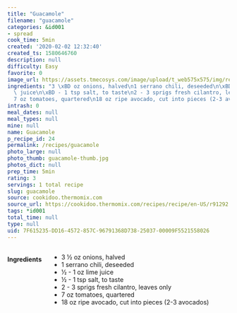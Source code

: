 ```yaml
---
title: "Guacamole"
filename: "guacamole"
categories: &id001
- spread
cook_time: 5min
created: '2020-02-02 12:32:40'
created_ts: 1580646760
description: null
difficulty: Easy
favorite: 0
image_url: https://assets.tmecosys.com/image/upload/t_web575x575/img/recipe/ras/Assets/5DDE0DA5-4A36-4968-9574-03E3CFEAA54F/Derivates/CE92A32D-F6CF-489C-A413-7DB877C802E7.jpg
ingredients: "3 \xBD oz onions, halved\n1 serrano chili, deseeded\n\xBD - 1 oz lime\
  \ juice\n\xBD - 1 tsp salt, to taste\n2 - 3 sprigs fresh cilantro, leaves only\n\
  7 oz tomatoes, quartered\n18 oz ripe avocado, cut into pieces (2-3 avocados)"
intrash: 0
meal_dates: null
meal_types: null
mine: null
name: Guacamole
p_recipe_id: 24
permalink: /recipes/guacamole
photo_large: null
photo_thumb: guacamole-thumb.jpg
photos_dict: null
prep_time: 5min
rating: 3
servings: 1 total recipe
slug: guacamole
source: cookidoo.thermomix.com
source_url: https://cookidoo.thermomix.com/recipes/recipe/en-US/r91292
tags: *id001
total_time: null
type: null
uid: 7F615235-DD16-4572-857C-96791368D738-25037-00009F5521558026
---
```

<div class="large-8 medium-7 columns" id="writeup">	</div><!-- #writeup -->
</div><!-- #row-one -->
<div class="row" id="row-two">	<div class="medium-4 small-5 columns" id="ingredients"><h4>Ingredients</h4><div class="box box-ingredients content"><ul>
<li>3 ½ oz onions, halved</li>
<li>1 serrano chili, deseeded</li>
<li>½ - 1 oz lime juice</li>
<li>½ - 1 tsp salt, to taste</li>
<li>2 - 3 sprigs fresh cilantro, leaves only</li>
<li>7 oz tomatoes, quartered</li>
<li>18 oz ripe avocado, cut into pieces (2-3 avocados)</li>
</ul>
</div>	</div>	<div class="medium-6 small-7 columns" id="directions">	</div>